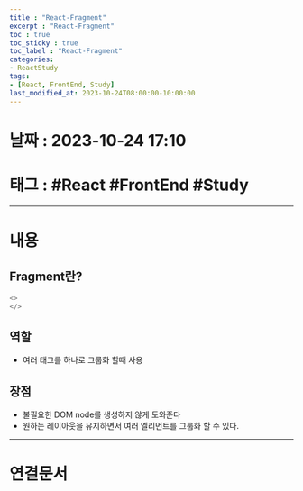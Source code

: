 ```yaml
---
title : "React-Fragment"
excerpt : "React-Fragment"
toc : true
toc_sticky : true
toc_label : "React-Fragment"
categories:
- ReactStudy
tags:
- [React, FrontEnd, Study]
last_modified_at: 2023-10-24T08:00:00-10:00:00
---
```


# 날짜 : 2023-10-24 17:10

# 태그 : #React #FrontEnd #Study 
---

# 내용

## Fragment란?

```javascript
<>
</>
```

## 역할
- 여러 태그를 하나로 그룹화 할때 사용

## 장점
- 불필요한 DOM node를 생성하지 않게 도와준다
- 원하는 레이아웃을 유지하면서 여러 엘리먼트를 그룹화 할 수 있다.

---

# 연결문서
